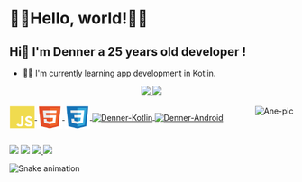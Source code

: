 <h1>🐱‍👤Hello, world!🐱‍👤</h1>
  <h2> Hi👋 I'm Denner a 25 years old developer ! </h2>

 - 👨‍💻 I'm currently learning app development in Kotlin.
 
<div align=center>
  <a href="https://github.com/dennercosta1">
  <img height="150em" src="https://github-readme-stats.vercel.app/api?username=dennercosta1&show_icons=true&theme=dracula&include_all_commits=true&count_private=true"/>
  <img height="150em" src="https://github-readme-stats.vercel.app/api/top-langs/?username=dennercosta1&layout=compact&langs_count=7&theme=dracula"/>
</div>

<div style="display: inline_block"><br>
  <img align="center" alt=" Denner-Js" height="40" width="45" src="https://raw.githubusercontent.com/devicons/devicon/master/icons/javascript/javascript-plain.svg">
  <img align="center" alt=" Denner-Html"height="40" width="45" src="https://raw.githubusercontent.com/devicons/devicon/master/icons/html5/html5-original.svg">
  <img align="center" alt=" Denner-Css" height="40" width="45" src="https://raw.githubusercontent.com/devicons/devicon/master/icons/css3/css3-original.svg">
    <img align="center" alt=" Denner-Kotlin" height="40" width="45" src="https://cdn.jsdelivr.net/gh/devicons/devicon/icons/kotlin/kotlin-original.svg">
  <img align="center" alt=" Denner-Android" height="40" width="45" src="https://cdn.jsdelivr.net/gh/devicons/devicon/icons/android/android-original.svg" />
  <img align="right" alt="Ane-pic" height="120" style="border-radius:45;" src="https://64.media.tumblr.com/5868fd7afe1589cfa18979f06d9df68f/f745df5b9b47a926-64/s400x600/0409706db798d61c34619541d590540ad6965dae.gifv">
  
 </div>

  ##
  
<div> 
  <a href="https://instagram.com/dennercosta1" target="_blank"><img src="https://img.shields.io/badge/-Instagram-%23E4405F?style=for-the-badge&logo=instagram&logoColor=white" target="_blank"></a>
  <a href = "mailto:dennerlira1@gmail.com"><img src="https://img.shields.io/badge/-Gmail-%23333?style=for-the-badge&logo=gmail&logoColor=white" target="_blank"></a>
  <a href="https://www.linkedin.com/in/denner-costa-5360b3216/" target="_blank"><img src="https://img.shields.io/badge/-LinkedIn-%230077B5?style=for-the-badge&logo=linkedin&logoColor=white" target="_blank">
    <a href="https://discord.gg/TdU7FvrdfR" target="_blank"><img src="https://img.shields.io/badge/Discord-7289DA?style=for-the-badge&logo=discord&logoColor=white" target="_blank"></a>
  

 ![Snake animation](https://github.com/dennercosta1/dennercosta1/blob/output/github-contribution-grid-snake.svg)
 
</div>
 
